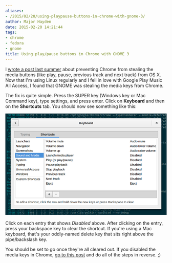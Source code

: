 ```yaml
---
aliases:
- /2015/02/20/using-playpause-buttons-in-chrome-with-gnome-3/
author: Major Hayden
date: 2015-02-20 14:21:44
tags:
- chrome
- fedora
- gnome
title: Using play/pause buttons in Chrome with GNOME 3
---
```


I [wrote a post last summer][1] about preventing Chrome from stealing the media buttons (like play, pause, previous track and next track) from OS X. Now that I'm using Linux regularly and I fell in love with Google Play Music All Access, I found that GNOME was stealing the media keys from Chrome.

The fix is quite simple. Press the SUPER key (Windows key or Mac Command key), type settings, and press enter. Click on **Keyboard** and then on the **Shortcuts** tab. You should now see something like this:

![Keyboard_002.png](Keyboard_002.png)

Click on each entry that shows _Disabled_ above. After clicking on the entry, press your backspace key to clear the shortcut. If you're using a Mac keyboard, that's your oddly-named delete key that sits right above the pipe/backslash key.

You should be set to go once they're all cleared out. If you disabled the media keys in Chrome, [go to this post][1] and do all of the steps in reverse. ;)

 [1]: /2014/07/30/playpause-button-stopped-working-in-os-x-mavericks/
